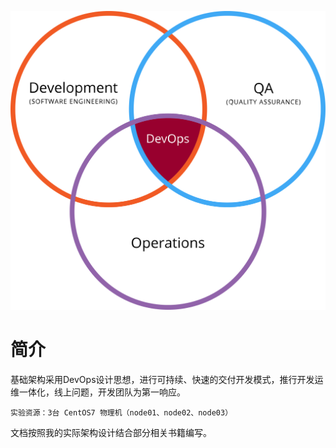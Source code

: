 ![DevOps](01基础架构/img.resource/Devops.svg.png)

# 简介
基础架构采用DevOps设计思想，进行可持续、快速的交付开发模式，推行开发运维一体化，线上问题，开发团队为第一响应。

	实验资源：3台 CentOS7 物理机（node01、node02、node03）

文档按照我的实际架构设计结合部分相关书籍编写。